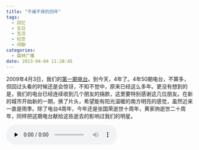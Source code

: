 ```yaml
---
title: "不痛不痒的四年"
tags:
  - 回忆
  - 生日
  - 生活
  - 纪念
  - 闲聊
categories:
  - 森林广播
date: 2013-04-04 11:28:45
---
```


2009年4月3日，我们的[第一期电台](http://www.coletree.com/podcast/2009/04/22/)。到今天，4年了。4年50期电台，不算多，但回过头看的时候还是会惊讶，不知不觉中，原来已经这么多年。更没有想到的是，我们的电台已经连续收到几个朋友的捐款，这里要特别感谢这几位朋友。在新的城市开始新的一期，换了片头，希望能有阳光温暖的南方明亮的感觉，虽然近来一直是雨季。除了电台4周年，今年还是张国荣逝世十周年，黄家驹逝世二十周年，同样把这期电台献给这些逝去的影响过我们的明星。   

<audio id="audio" controls="" preload="none">
  <source id="mp3" src="http://www.coletree.com/radio/coletree_radio_051.mp3">
</audio>